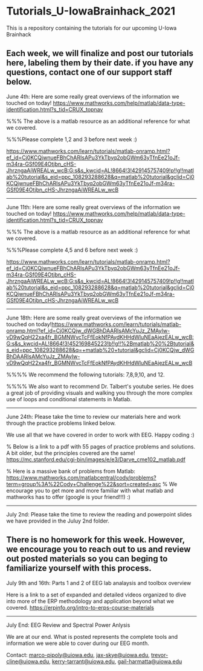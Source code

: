 # Tutorials_U-IowaBrainhack_2021
This is a repository containing the tutorials for our upcoming U-Iowa Brainhack

Each week, we will finalize and post our tutorials here, labeling them by their date. if you have any questions, contact one of our support staff below.
----------------------------
June 4th: Here are some really great overviews of the information we touched on today! https://www.mathworks.com/help/matlab/data-type-identification.html?s_tid=CRUX_topnav

%%% The above is a matlab resource as an additional reference for what we covered. 

%%%Please complete 1,2 and 3 before next week :)

https://www.mathworks.com/learn/tutorials/matlab-onramp.html?ef_id=Cj0KCQjwnueFBhChARIsAPu3YkTbyq2obGWm63yTfnEe21oJf-m34ra-GSf09E4Otjbn_cHS-JhrzngaAiWREALw_wcB:G:s&s_kwcid=AL!8664!3!429145757409!p!!g!!matlab%20tutorial&s_eid=ppc_108293288628&q=matlab%20tutorial&gclid=Cj0KCQjwnueFBhChARIsAPu3YkTbyq2obGWm63yTfnEe21oJf-m34ra-GSf09E4Otjbn_cHS-JhrzngaAiWREALw_wcB

----------------------------
June 11th: Here are some really great overviews of the information we touched on today! https://www.mathworks.com/help/matlab/data-type-identification.html?s_tid=CRUX_topnav

%%% The above is a matlab resource as an additional reference for what we covered. 

%%%Please complete 4,5 and 6 before next week :)

https://www.mathworks.com/learn/tutorials/matlab-onramp.html?ef_id=Cj0KCQjwnueFBhChARIsAPu3YkTbyq2obGWm63yTfnEe21oJf-m34ra-GSf09E4Otjbn_cHS-JhrzngaAiWREALw_wcB:G:s&s_kwcid=AL!8664!3!429145757409!p!!g!!matlab%20tutorial&s_eid=ppc_108293288628&q=matlab%20tutorial&gclid=Cj0KCQjwnueFBhChARIsAPu3YkTbyq2obGWm63yTfnEe21oJf-m34ra-GSf09E4Otjbn_cHS-JhrzngaAiWREALw_wcB

----------------------------
June 18th: Here are some really great overviews of the information we touched on today!https://www.mathworks.com/learn/tutorials/matlab-onramp.html?ef_id=Cj0KCQjw_dWGBhDAARIsAMcYuJz_ZMAyIw-vD9wQqH22xa4fr_BGMNWvcTcFfEokNfPAydKHHdWluNEaAjezEALw_wcB:G:s&s_kwcid=AL!8664!3!452169845223!b!!g!!%2Bmatlab%20%2Btutorial&s_eid=ppc_108293288628&q=+matlab%20+tutorial&gclid=Cj0KCQjw_dWGBhDAARIsAMcYuJz_ZMAyIw-vD9wQqH22xa4fr_BGMNWvcTcFfEokNfPAydKHHdWluNEaAjezEALw_wcB

%%%% We recommend the following tutorials: 7,8,9,10, and 12. 

%%%% We also want to recommend Dr. Talbert's youtube series. He does a great job of providing visuals and walking you through the more complex use of loops and conditional statements in Matlab. 

----------------------------
June 24th: Please take the time to review our materials here and work through the practice problems linked below.

We use all that we have covered in order to work with EEG. Happy coding :)

% Below is a link to a pdf with 55 pages of practice problems and solutions. A bit older, but the principles covered are the same!
https://mc.stanford.edu/cgi-bin/images/e/e3/Darve_cme102_matlab.pdf

% Here is a massive bank of problems from Matlab: https://www.mathworks.com/matlabcentral/cody/problems?term=group%3A%22Cody+Challenge%22&sort=created+asc
% We encourage you to get more and more familiar with what matlab and mathworks has to offer (google is your friend!!!) :)

----------------------------
July 2nd: Please take the time to review the reading and powerpoint slides we have provided in the Juluy 2nd folder. 

There is no homework for this week. However, we encourage you to reach out to us and review out posted materials so you can beging to familiarize yourself with this process.
----------------------------
July 9th and 16th: Parts 1 and 2 of EEG lab analaysis and toolbox overview

Here is a link to a set of expanded and detailed videos organized to dive into more of the ERP methodology and application beyond what we covered.
https://erpinfo.org/intro-to-erps-course-materials

----------------------------
July End: EEG Review and Spectral Power Anlysis

We are at our end. What is posted represents the complete tools and information we were able to cover during our EEG month. 

Contact: marco-pipoly@uiowa.edu, jax-skye@uiowa.edu, trevor-cline@uiowa.edu, kerry-tarrant@uiowa.edu, gail-harmatta@uiowa.edu

